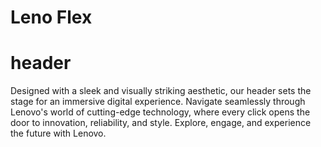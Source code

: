 # Leno Flex
# header
Designed with a sleek and visually striking aesthetic, our header sets the stage for an immersive digital experience. Navigate seamlessly through Lenovo's world of cutting-edge technology, where every click opens the door to innovation, reliability, and style. Explore, engage, and experience the future with Lenovo.
